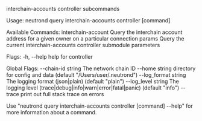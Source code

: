 interchain-accounts controller subcommands

Usage:
  neutrond query interchain-accounts controller [command]

Available Commands:
  interchain-account Query the interchain account address for a given owner on a particular connection
  params             Query the current interchain-accounts controller submodule parameters

Flags:
  -h, --help   help for controller

Global Flags:
      --chain-id string     The network chain ID
      --home string         directory for config and data (default "/Users/user/.neutrond")
      --log_format string   The logging format (json|plain) (default "plain")
      --log_level string    The logging level (trace|debug|info|warn|error|fatal|panic) (default "info")
      --trace               print out full stack trace on errors

Use "neutrond query interchain-accounts controller [command] --help" for more information about a command.
